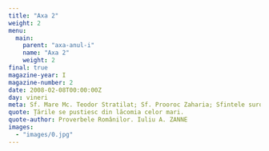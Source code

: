 ```yaml
---
title: "Axa 2"
weight: 2
menu:
  main:
    parent: "axa-anul-i"
    name: "Axa 2"
    weight: 2
final: true
magazine-year: I
magazine-number: 2
date: 2008-02-08T00:00:00Z
day: vineri
meta: Sf. Mare Mc. Teodor Stratilat; Sf. Prooroc Zaharia; Sfintele surori Marta și Maria
quote: Țările se pustiesc din lăcomia celor mari.
quote-author: Proverbele Românilor. Iuliu A. ZANNE
images:
  - "images/0.jpg"
---
```

